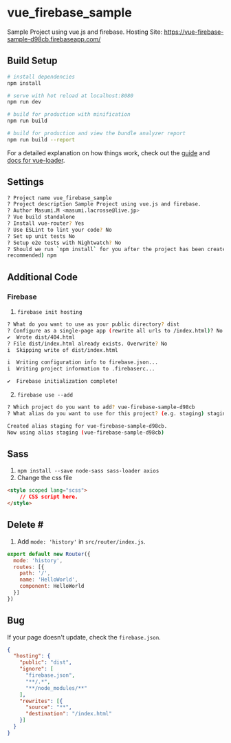 # vue_firebase_sample
Sample Project using vue.js and firebase.
Hosting Site: https://vue-firebase-sample-d98cb.firebaseapp.com/

## Build Setup

```bash
# install dependencies
npm install

# serve with hot reload at localhost:8080
npm run dev

# build for production with minification
npm run build

# build for production and view the bundle analyzer report
npm run build --report
```

For a detailed explanation on how things work, check out the [guide](http://vuejs-templates.github.io/webpack/) and [docs for vue-loader](http://vuejs.github.io/vue-loader).

## Settings
```bash
? Project name vue_firebase_sample
? Project description Sample Project using vue.js and firebase.
? Author Masumi.M <masumi.lacrosse@live.jp>
? Vue build standalone
? Install vue-router? Yes
? Use ESLint to lint your code? No
? Set up unit tests No
? Setup e2e tests with Nightwatch? No
? Should we run `npm install` for you after the project has been created? (
recommended) npm
```

## Additional Code
### Firebase
1. `firebase init hosting`
```bash
? What do you want to use as your public directory? dist
? Configure as a single-page app (rewrite all urls to /index.html)? No
✔  Wrote dist/404.html
? File dist/index.html already exists. Overwrite? No
i  Skipping write of dist/index.html

i  Writing configuration info to firebase.json...
i  Writing project information to .firebaserc...

✔  Firebase initialization complete!
```

2. `firebase use --add`
```bash
? Which project do you want to add? vue-firebase-sample-d98cb
? What alias do you want to use for this project? (e.g. staging) staging

Created alias staging for vue-firebase-sample-d98cb.
Now using alias staging (vue-firebase-sample-d98cb)
```

## Sass
1. `npm install --save node-sass sass-loader axios`
2. Change the css file
```html
<style scoped lang="scss">
    // CSS script here.
</style>
```

## Delete \#
1. Add `mode: 'history'` in `src/router/index.js`.
```js
export default new Router({
  mode: 'history',
  routes: [{
    path: '/',
    name: 'HelloWorld',
    component: HelloWorld
  }]
})
```

## Bug
If your page doesn't update, check the `firebase.json`.
```json
{
  "hosting": {
    "public": "dist",
    "ignore": [
      "firebase.json",
      "**/.*",
      "**/node_modules/**"
    ],
    "rewrites": [{
      "source": "**",
      "destination": "/index.html"
    }]
  }
}
```


